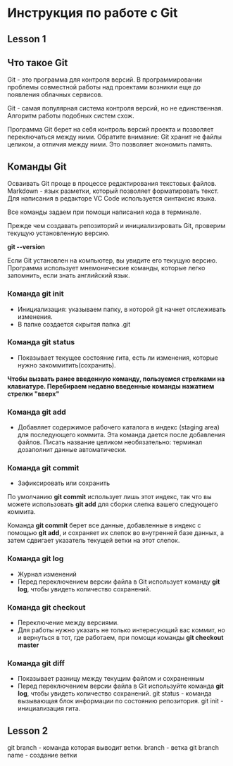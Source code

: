 # Инструкция по работе с Git
## Lesson 1

## Что такое Git
Git - это программа для контроля версий. В программировании проблемы совместной работы над проектами возникли еще до появления облачных сервисов.

Git - самая популярная система контроля версий, но не единственная. Алгоритм работы подобных систем схож.

Программа Git берет на себя контроль версий проекта и позволяет переключаться между ними.
Обратите внимание: Git хранит не файлы целиком, а отличия между ними. Это позволяет экономить память.

## Команды Git
 Осваивать Git проще в процессе редактирования текстовых файлов. Markdown - язык разметки, который позволяет форматировать текст. Для написания в редакторе VC Code используется синтаксис языка.

 Все команды задаем при помощи написания кода в терминале.

Прежде чем создавать репозиторий и инициализировать Git, проверим текущую установленную версию.

**git --version**

Если Git установлен на компьютер, вы увидите его текущую версию. Программа использует мнемонические команды, которые легко запомнить, если знать английский язык.
### Команда git init

+ Инициализация: указываем папку, в которой git начнет отслеживать изменения.
+ В папке создается скрытая папка .git
### Команда git status
+ Показывает текущее состояние гита, есть ли изменения, которые нужно закоммитить(сохранить).

**Чтобы вызвать ранее введенную команду, пользуемся стрелками на клавиатуре. Перебираем недавно введенные команды нажатием стрелки "вверх"**

### Команда git add
+ Добавляет содержимое рабочего каталога в индекс (staging area) для последующего коммита. Эта команда дается после добавления файлов. Писать название целиком необязательно: терминал дозаполнит данные автоматически.

### Команда git commit
+ Зафиксировать или сохранить

По умолчанию **git commit** использует лишь этот индекс, так что вы можете использовать **git add** для сборки слепка вашего следующего коммита.

Команда **git commit** берет все данные, добавленные в индекс с помощью **git add**, и сохраняет их слепок во внутренней базе данных, а затем сдвигает указатель текущей ветки на этот слепок.

### Команда git log
+ Журнал изменений
+ Перед переключением версии файла в Git использует команду **git log**, чтобы увидеть количество сохранений.

### Команда git checkout
+ Переключение между версиями.
+ Для работы нужно указать не только интересующий вас коммит, но и вернуться в тот, где работаем, при помощи команды **git checkout master**

### Команда git diff
+ Показывает разницу между текущим файлом и сохраненным
+ Перед переключением версии файла в Git используйте команда **git log**, чтобы увидеть количество сохранений.
git status - команда вызывающая блок информации по состоянию репозитория.
git init - инициализация гита.
 ## Lesson 2
git branch - команда которая выводит ветки.
branch - ветка
git branch name - создание ветки
